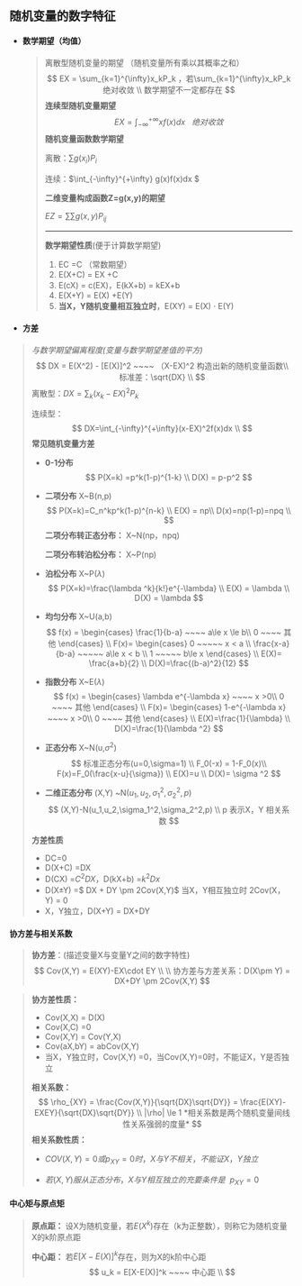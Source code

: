 ## 随机变量的数字特征

- #### **数学期望**（均值）

  > 离散型随机变量的期望 （随机变量所有乘以其概率之和）
  > $$
  > EX = \sum_{k=1}^{\infty}x_kP_k ，若\sum_{k=1}^{\infty}x_kP_k绝对收敛
  > \\ 数学期望不一定都存在
  > $$
  > **连续型随机变量期望**
  > $$
  > EX = \int_{-\infty}^{+\infty} xf(x)dx   ~~~绝对收敛
  > $$
  > **随机变量函数数学期望**
  >
  > 离散：$\sum g(x_i)P_i$
  >
  > 连续：$\int_{-\infty}^{+\infty} g(x)f(x)dx $
  >
  > 
  >
  > **二维变量构成函数Z=g(x,y)的期望**
  >
  > $EZ = \sum\sum g(x,y)P_{ij}$
  >
  > ----
  >
  > **数学期望性质**(便于计算数学期望)
  >
  > 1. EC =C  （常数期望）
  > 2. E(X+C) = EX +C
  > 3. E(cX) = c(EX)，E(kX+b) = kEX+b
  > 4. E(X+Y) = E(X) +E(Y)
  > 5. **当X，Y随机变量相互独立时**，E(XY) = E(X) $\cdot$ E(Y)

- #### **方差**

> *与数学期望偏离程度(变量与数学期望差值的平方)*
> $$
> DX = E(X^2) - [E(X)]^2 ~~~~ （X-EX)^2 构造出新的随机变量函数\\
> 标准差：\sqrt{DX} \\
> $$
> 离散型：$DX=\sum_{k}(x_k-EX)^2P_k$
>
> 连续型：
> $$
> DX=\int_{-\infty}^{+\infty}(x-EX)^2f(x)dx \\
> $$
> **常见随机变量方差**
>
> - **0-1分布**
>   $$
>   P(X=k) =p^k(1-p)^{1-k} \\
>   D(X) = p-p^2
>   $$
>
> - **二项分布**   X~B(n,p)
>   $$
>   P(X=k)=C_n^kp^k(1-p)^{n-k} \\
>   E(X) = np\\
>   D(x)=np(1-p)=npq \\ 
>   $$
>   **二项分布转正态分布：** X~N(np，npq) 
>   
>   **二项分布转泊松分布：** X~P(np) 
>   
> - **泊松分布**  X~P($\lambda$)
>   $$
>   P(X=k)=\frac{\lambda ^k}{k!}e^{-\lambda} \\
>   E(X) = \lambda \\
>   D(X) = \lambda
>   $$
>
> - **均匀分布** X~U(a,b)
>   $$
>   f(x) = \begin{cases} 
>   \frac{1}{b-a}  ~~~~ a\le x \le b\\
>   0  ~~~~ 其他
>   \end{cases} \\
>   F(x)=  \begin{cases} 
>   0  ~~~~~ x < a \\
>   \frac{x-a}{b-a} ~~~~~ a\le x < b \\ 
>   1  ~~~~~ b\le x
>   \end{cases}  \\
>   E(X)= \frac{a+b}{2} \\
>   D(X)=\frac{(b-a)^2}{12}
>   $$
>
> - **指数分布**  X~E($\lambda$)
>   $$
>   f(x) = \begin{cases} 
>   \lambda e^{-\lambda x} ~~~~  x >0\\
>   0  ~~~~ 其他
>   \end{cases} \\
>    F(x)=  \begin{cases} 
>   1-e^{-\lambda x} ~~~~  x >0\\
>   0  ~~~~ 其他
>   \end{cases} \\
>   E(X)=\frac{1}{\lambda} \\
>   D(X)=\frac{1}{\lambda ^2}
>   $$
>
> - **正态分布** X~N(u,$\sigma ^2$)
>   $$
>   标准正态分布(u=0,\sigma=1) \\
>   F_0(-x) = 1-F_0(x)\\
>   F(x)=F_0(\frac{x-u}{\sigma}) \\
>   E(X)=u \\
>   D(X)= \sigma ^2
>   $$
>
> - **二维正态分布**  (X,Y) ~N($u_1,u_2,\sigma_1^2,\sigma_2^2,p$)
>   $$
>   (X,Y)-N(u_1,u_2,\sigma_1^2,\sigma_2^2,p)
>   \\ p 表示X，Y 相关系数
>   $$
>
>
> **方差性质**
>
> - DC=0  
> - D(X+C) =DX
> - D(CX) =$C^2DX$，D(kX+b) =$k^2Dx$
> - D(X$\pm$Y) =$ DX + DY \pm 2Cov(X,Y)$  当X，Y相互独立时 2Cov(X，Y)  = 0 
> - X，Y独立，D(X+Y) = DX+DY   

#### **协方差与相关系数** 

> **协方差**：(描述变量X与变量Y之间的数字特性)
> $$
> Cov(X,Y) = E(XY)-EX\cdot EY \\ \\ 协方差与方差关系：D(X\pm Y) = DX+DY \pm 2Cov(X,Y)
> $$

> **协方差性质：**
> 
>- Cov(X,X) = D(X)
> - Cov(X,C) =0
> - Cov(X,Y) = Cov(Y,X)
> - Cov(aX,bY) = abCov(X,Y)
> - 当X，Y独立时，Cov(X,Y) =0，当Cov(X,Y)=0时，不能证X，Y是否独立
> 
>
> 
>**相关系数：**
> $$
> \rho_{XY} = \frac{Cov(X,Y)}{\sqrt{DX}\sqrt{DY}} = \frac{E(XY)-EXEY}{\sqrt{DX}\sqrt{DY}} \\
> |\rho| \le 1
> *相关系数是两个随机变量间线性关系强弱的度量*
> $$
> **相关系数性质：**
>
> - $COV(X,Y)=0 或 p_{XY} = 0时，X与Y不相关，不能证X，Y独立$
>
> - $若(X,Y)服从正态分布，X与Y相互独立的充要条件是~~ p_{XY}=0$
>

#### **中心矩与原点矩**

> **原点距：** 设X为随机变量，若$E(X^k)$存在（k为正整数），则称它为随机变量X的k阶原点距
>
> **中心距：** 若$E[X-E(X)]^k$存在，则为X的k阶中心距
> $$
> u_k = E[X-E(X)]^k ~~~~ 中心距 \\
> $$

